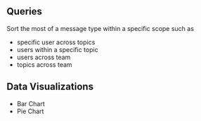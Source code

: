 ## Queries

Sort the most of a message type within a specific scope such as 

* specific user across topics
* users within a specific topic
* users across team
* topics across team

## Data Visualizations

* Bar Chart
* Pie Chart
